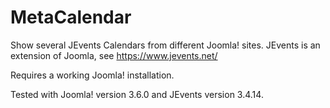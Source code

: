# MetaCalendar
Show several JEvents Calendars from different Joomla! sites. JEvents is an extension of Joomla, see https://www.jevents.net/

Requires a working Joomla! installation.

Tested with Joomla! version 3.6.0 and JEvents version 3.4.14.

